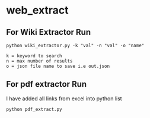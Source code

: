 # web_extract

## For Wiki Extractor Run

```
python wiki_extractor.py -k "val" -n "val" -o "name"

k = keyword to search 
n = max number of results
o = json file name to save i.e out.json
```

## For pdf extractor Run 

I have added all links from excel into python list
```
python pdf_extract.py
```
